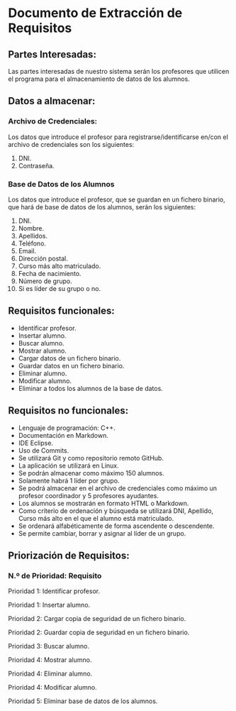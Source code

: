 # Documento de Extracción de Requisitos

## Partes Interesadas:

Las partes interesadas de nuestro sistema serán los profesores que utilicen el programa para el almacenamiento de datos de los alumnos.

## Datos a almacenar:
### Archivo de Credenciales:
Los datos que introduce el profesor para registrarse/identificarse en/con el archivo de credenciales son los siguientes:

1. DNI.
2. Contraseña.

### Base de Datos de los Alumnos
Los datos que introduce el profesor, que se guardan en un fichero binario, que hará de base de datos de los alumnos, serán los siguientes:

1. DNI.
2. Nombre.
3. Apellidos.
4. Teléfono.
5. Email.
6. Dirección postal.
7. Curso más alto matriculado.
8. Fecha de nacimiento.
9. Número de grupo.
10. Si es líder de su grupo o no.

## Requisitos funcionales:
* Identificar profesor.
* Insertar alumno.
* Buscar alumno.
* Mostrar alumno.
* Cargar datos de un fichero binario.
* Guardar datos en un fichero binario.
* Eliminar alumno.
* Modificar alumno.
* Eliminar a todos los alumnos de la base de datos.

## Requisitos no funcionales:
* Lenguaje de programación: C++.
* Documentación en Markdown.
* IDE Eclipse.
* Uso de Commits.
* Se utilizará Git y como repositorio remoto GitHub.
* La aplicación se utilizará en Linux.
* Se podrán almacenar como máximo 150 alumnos.
* Solamente habrá 1 líder por grupo.
* Se podrá almacenar en el archivo de credenciales como máximo un profesor coordinador y 5 profesores ayudantes.
* Los alumnos se mostrarán en formato HTML o Markdown.
* Como criterio de ordenación y búsqueda se utilizará DNI, Apellido, Curso más alto en el que el alumno está matriculado.
* Se ordenará alfabéticamente de forma ascendente o descendente.
* Se permite cambiar, borrar y asignar al líder de un grupo.

## Priorización de Requisitos:
### N.º de Prioridad: Requisito
Prioridad 1: Identificar profesor.

Prioridad 1: Insertar alumno.

Prioridad 2: Cargar copia de seguridad de un fichero binario.

Prioridad 2: Guardar copia de seguridad en un fichero binario.

Prioridad 3: Buscar alumno.

Prioridad 4: Mostrar alumno.

Prioridad 4: Eliminar alumno.

Prioridad 4: Modificar alumno.

Prioridad 5: Eliminar base de datos de los alumnos.
